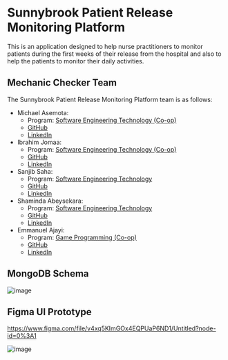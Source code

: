 # Sunnybrook Patient Release Monitoring Platform

This is an application designed to help nurse practitioners to monitor patients during the first weeks of their release from the hospital and also to help the patients to monitor their daily activities.

## Mechanic Checker Team

The Sunnybrook Patient Release Monitoring Platform team is as follows:
- Michael Asemota:
    - Program: [Software Engineering Technology (Co-op)](https://www.centennialcollege.ca/programs-courses/full-time/software-engineering-technology/)
    - [GitHub](https://github.com/Asemota33)
    - [LinkedIn](https://www.linkedin.com/in/michaelasemota)
- Ibrahim Jomaa: 
    - Program: [Software Engineering Technology (Co-op)](https://www.centennialcollege.ca/programs-courses/full-time/software-engineering-technology/)
    - [GitHub](https://github.com/Function-0)
    - [LinkedIn](https://www.linkedin.com/in/ibrahim-jomaa/)
- Sanjib Saha: 
    - Program: [Software Engineering Technology](https://www.centennialcollege.ca/programs-courses/full-time/software-engineering-technology/)
    - [GitHub](https://github.com/SanjibSaha27)
    - [LinkedIn](https://www.linkedin.com/in/sanjib-saha-79914b1bb/)
- Shaminda Abeysekara: 
    - Program: [Software Engineering Technology](https://www.centennialcollege.ca/programs-courses/full-time/software-engineering-technology/)
    - [GitHub](https://github.com/Shaminda1017)
    - [LinkedIn](https://www.linkedin.com/in/shamindaabeysekara)
- Emmanuel Ajayi: 
    - Program: [Game Programming (Co-op)](https://www.centennialcollege.ca/programs-courses/full-time/game-programming/)
    - [GitHub](https://github.com/Dami908)
    - [LinkedIn](https://www.linkedin.com/in/emmalare)

## MongoDB Schema

![image](https://user-images.githubusercontent.com/30096267/114316921-b0ce0200-9ad3-11eb-8516-4d23382f6783.png)

## Figma UI Prototype

https://www.figma.com/file/v4xq5KImGOx4EQPUaP6ND1/Untitled?node-id=0%3A1

![image](https://user-images.githubusercontent.com/30096267/114316956-cf33fd80-9ad3-11eb-8dec-c76996667bbf.png)
